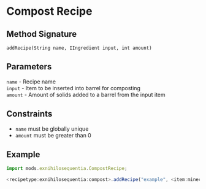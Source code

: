 # Compost Recipe

## Method Signature

`addRecipe(String name, IIngredient input, int amount)`

## Parameters

`name` - Recipe name  
`input` - Item to be inserted into barrel for composting  
`amount` - Amount of solids added to a barrel from the input item

## Constraints

- `name` must be globally unique
- `amount` must be greater than 0

## Example

```js
import mods.exnihilosequentia.CompostRecipe;

<recipetype:exnihilosequentia:compost>.addRecipe("example", <item:minecraft:oak_leaves>, 100);
```
